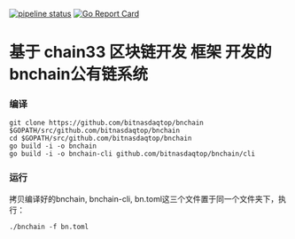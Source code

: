 [![pipeline status](https://api.travis-ci.org/33cn/plugin.svg?branch=master)](https://travis-ci.org/33cn/plugin/)
[![Go Report Card](https://goreportcard.com/badge/github.com/33cn/plugin?branch=master)](https://goreportcard.com/report/github.com/33cn/plugin)


# 基于 chain33 区块链开发 框架 开发的 bnchain公有链系统


### 编译

```
git clone https://github.com/bitnasdaqtop/bnchain $GOPATH/src/github.com/bitnasdaqtop/bnchain
cd $GOPATH/src/github.com/bitnasdaqtop/bnchain
go build -i -o bnchain
go build -i -o bnchain-cli github.com/bitnasdaqtop/bnchain/cli
```

### 运行
拷贝编译好的bnchain, bnchain-cli, bn.toml这三个文件置于同一个文件夹下，执行：
```
./bnchain -f bn.toml
```
